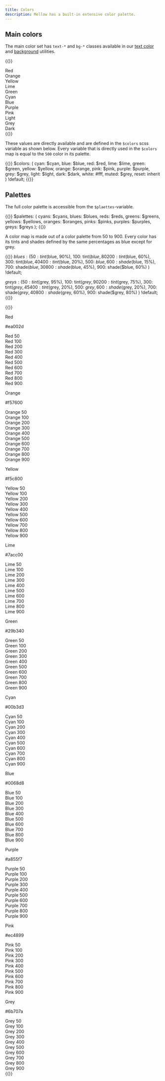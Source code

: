 ```yaml
---
title: Colors
description: Mellow has a built-in extensive color palette.
---
```


## Main colors
The main color set has `text-*` and `bg-*` classes available in our [text color](/utilities/color) and [background](/utilities/background) utilities.

{{<example show_code="false">}}
<div class="grid grid-2 grid-sm-3">
  <div class="bg-red-500 p-3">Red</div>
  <div class="bg-orange-500 p-3">Orange</div>
  <div class="bg-yellow-500 p-3">Yellow</div>
  <div class="bg-lime-500 p-3">Lime</div>
  <div class="bg-green-500 p-3">Green</div>
  <div class="bg-cyan-500 p-3">Cyan</div>
  <div class="bg-blue-500 p-3">Blue</div>
  <div class="bg-purple-500 p-3">Purple</div>
  <div class="bg-pink-500 p-3">Pink</div>
  <div class="bg-light p-3">Light</div>
  <div class="bg-grey-500 p-3">Grey</div>
  <div class="bg-dark text-white p-3">Dark</div>
</div>
{{</example>}}

These values are directly available and are defined in the `$colors` scss variable as shown below. Every variable that is directly used in the `$colors` map is equal to the `500` color in its palette.

{{<example show_preview="false" lang="scss">}}
$colors: (
  cyan: $cyan,
  blue: $blue,
  red: $red,
  lime: $lime,
  green: $green,
  yellow: $yellow,
  orange: $orange,
  pink: $pink,
  purple: $purple,
  grey: $grey,
  light: $light,
  dark: $dark,
  white: #fff,
  muted: $grey,
  reset: inherit
) !default;
{{</example>}}

## Palettes
The full color palette is accessible from the `$plaettes`-variable.

{{<example show_preview="false" lang="scss">}}
$palettes: (
  cyans: $cyans,
  blues: $blues,
  reds: $reds,
  greens: $greens,
  yellows: $yellows,
  oranges: $oranges,
  pinks: $pinks,
  purples: $purples,
  greys: $greys
);
{{</example>}}

A color map is made out of a color palette from 50 to 900. Every color has its tints and shades defined by the same percentages as blue except for grey.

{{<example show_preview="false" lang="scss">}}
$blues: (
  50: tint($blue, 90%),
  100: tint($blue, 80%),
  200: tint($blue, 60%),
  300: tint($blue, 40%),
  400: tint($blue, 20%),
  500: $blue,
  600: shade($blue, 15%),
  700: shade($blue, 30%),
  800: shade($blue, 45%),
  900: shade($blue, 60%)
) !default;

$greys: (
  50: tint($grey, 95%),
  100: tint($grey, 90%),
  200: tint($grey, 75%),
  300: tint($grey, 45%),
  400: tint($grey, 20%),
  500: $grey,
  600: shade($grey, 20%),
  700: shade($grey, 40%),
  800: shade($grey, 60%),
  900: shade($grey, 80%)
) !default;
{{</example>}}

{{<example show_code="false">}}
<div class="grid grid-2 grid-sm-3 grid-xl-4 grid-xxl-5">
  <div>
    <div class="bg-red-500 p-3 mb-3">
      <p class="m-0 h6">Red</p>
      <p class="m-0">#ea002d</p>
    </div>
    <div class="bg-red-50 py-2 px-3">Red 50</div>
    <div class="bg-red-100 py-2 px-3">Red 100</div>
    <div class="bg-red-200 py-2 px-3">Red 200</div>
    <div class="bg-red-300 py-2 px-3">Red 300</div>
    <div class="bg-red-400 py-2 px-3">Red 400</div>
    <div class="bg-red-500 py-2 px-3">Red 500</div>
    <div class="bg-red-600 py-2 px-3">Red 600</div>
    <div class="bg-red-700 py-2 px-3">Red 700</div>
    <div class="bg-red-800 py-2 px-3">Red 800</div>
    <div class="bg-red-900 py-2 px-3">Red 900</div>
  </div>
  <div>
    <div class="bg-orange-500 p-3 mb-3">
      <p class="m-0 h6">Orange</p>
      <p class="m-0">#f57600</p>
    </div>
    <div class="bg-orange-50 py-2 px-3">Orange 50</div>
    <div class="bg-orange-100 py-2 px-3">Orange 100</div>
    <div class="bg-orange-200 py-2 px-3">Orange 200</div>
    <div class="bg-orange-300 py-2 px-3">Orange 300</div>
    <div class="bg-orange-400 py-2 px-3">Orange 400</div>
    <div class="bg-orange-500 py-2 px-3">Orange 500</div>
    <div class="bg-orange-600 py-2 px-3">Orange 600</div>
    <div class="bg-orange-700 py-2 px-3">Orange 700</div>
    <div class="bg-orange-800 py-2 px-3">Orange 800</div>
    <div class="bg-orange-900 py-2 px-3">Orange 900</div>
  </div>
  <div>
    <div class="bg-yellow-500 p-3 mb-3">
      <p class="m-0 h6">Yellow</p>
      <p class="m-0">#f5c800</p>
    </div>
    <div class="bg-yellow-50 py-2 px-3">Yellow 50</div>
    <div class="bg-yellow-100 py-2 px-3">Yellow 100</div>
    <div class="bg-yellow-200 py-2 px-3">Yellow 200</div>
    <div class="bg-yellow-300 py-2 px-3">Yellow 300</div>
    <div class="bg-yellow-400 py-2 px-3">Yellow 400</div>
    <div class="bg-yellow-500 py-2 px-3">Yellow 500</div>
    <div class="bg-yellow-600 py-2 px-3">Yellow 600</div>
    <div class="bg-yellow-700 py-2 px-3">Yellow 700</div>
    <div class="bg-yellow-800 py-2 px-3">Yellow 800</div>
    <div class="bg-yellow-900 py-2 px-3">Yellow 900</div>
  </div>
  <div>
    <div class="bg-lime-500 p-3 mb-3">
      <p class="m-0 h6">Lime</p>
      <p class="m-0">#7acc00</p>
    </div>
    <div class="bg-lime-50 py-2 px-3">Lime 50</div>
    <div class="bg-lime-100 py-2 px-3">Lime 100</div>
    <div class="bg-lime-200 py-2 px-3">Lime 200</div>
    <div class="bg-lime-300 py-2 px-3">Lime 300</div>
    <div class="bg-lime-400 py-2 px-3">Lime 400</div>
    <div class="bg-lime-500 py-2 px-3">Lime 500</div>
    <div class="bg-lime-600 py-2 px-3">Lime 600</div>
    <div class="bg-lime-700 py-2 px-3">Lime 700</div>
    <div class="bg-lime-800 py-2 px-3">Lime 800</div>
    <div class="bg-lime-900 py-2 px-3">Lime 900</div>
  </div>
  <div>
    <div class="bg-green-500 p-3 mb-3">
      <p class="m-0 h6">Green</p>
      <p class="m-0">#29b340</p>
    </div>
    <div class="bg-green-50 py-2 px-3">Green 50</div>
    <div class="bg-green-100 py-2 px-3">Green 100</div>
    <div class="bg-green-200 py-2 px-3">Green 200</div>
    <div class="bg-green-300 py-2 px-3">Green 300</div>
    <div class="bg-green-400 py-2 px-3">Green 400</div>
    <div class="bg-green-500 py-2 px-3">Green 500</div>
    <div class="bg-green-600 py-2 px-3">Green 600</div>
    <div class="bg-green-700 py-2 px-3">Green 700</div>
    <div class="bg-green-800 py-2 px-3">Green 800</div>
    <div class="bg-green-900 py-2 px-3">Green 900</div>
  </div>
  <div>
    <div class="bg-cyan-500 p-3 mb-3">
      <p class="m-0 h6">Cyan</p>
      <p class="m-0">#00b3d3</p>
    </div>
    <div class="bg-cyan-50 py-2 px-3">Cyan 50</div>
    <div class="bg-cyan-100 py-2 px-3">Cyan 100</div>
    <div class="bg-cyan-200 py-2 px-3">Cyan 200</div>
    <div class="bg-cyan-300 py-2 px-3">Cyan 300</div>
    <div class="bg-cyan-400 py-2 px-3">Cyan 400</div>
    <div class="bg-cyan-500 py-2 px-3">Cyan 500</div>
    <div class="bg-cyan-600 py-2 px-3">Cyan 600</div>
    <div class="bg-cyan-700 py-2 px-3">Cyan 700</div>
    <div class="bg-cyan-800 py-2 px-3">Cyan 800</div>
    <div class="bg-cyan-900 py-2 px-3">Cyan 900</div>
  </div>
  <div>
    <div class="bg-blue-500 p-3 mb-3">
      <p class="m-0 h6">Blue</p>
      <p class="m-0">#0068d8</p>
    </div>
    <div class="bg-blue-50 py-2 px-3">Blue 50</div>
    <div class="bg-blue-100 py-2 px-3">Blue 100</div>
    <div class="bg-blue-200 py-2 px-3">Blue 200</div>
    <div class="bg-blue-300 py-2 px-3">Blue 300</div>
    <div class="bg-blue-400 py-2 px-3">Blue 400</div>
    <div class="bg-blue-500 py-2 px-3">Blue 500</div>
    <div class="bg-blue-600 py-2 px-3">Blue 600</div>
    <div class="bg-blue-700 py-2 px-3">Blue 700</div>
    <div class="bg-blue-800 py-2 px-3">Blue 800</div>
    <div class="bg-blue-900 py-2 px-3">Blue 900</div>
  </div>
  <div>
    <div class="bg-purple-500 p-3 mb-3">
      <p class="m-0 h6">Purple</p>
      <p class="m-0">#a855f7</p>
    </div>
    <div class="bg-purple-50 py-2 px-3">Purple 50</div>
    <div class="bg-purple-100 py-2 px-3">Purple 100</div>
    <div class="bg-purple-200 py-2 px-3">Purple 200</div>
    <div class="bg-purple-300 py-2 px-3">Purple 300</div>
    <div class="bg-purple-400 py-2 px-3">Purple 400</div>
    <div class="bg-purple-500 py-2 px-3">Purple 500</div>
    <div class="bg-purple-600 py-2 px-3">Purple 600</div>
    <div class="bg-purple-700 py-2 px-3">Purple 700</div>
    <div class="bg-purple-800 py-2 px-3">Purple 800</div>
    <div class="bg-purple-900 py-2 px-3">Purple 900</div>
  </div>
  <div>
    <div class="bg-pink-500 p-3 mb-3">
      <p class="m-0 h6">Pink</p>
      <p class="m-0">#ec4899</p>
    </div>
    <div class="bg-pink-50 py-2 px-3">Pink 50</div>
    <div class="bg-pink-100 py-2 px-3">Pink 100</div>
    <div class="bg-pink-200 py-2 px-3">Pink 200</div>
    <div class="bg-pink-300 py-2 px-3">Pink 300</div>
    <div class="bg-pink-400 py-2 px-3">Pink 400</div>
    <div class="bg-pink-500 py-2 px-3">Pink 500</div>
    <div class="bg-pink-600 py-2 px-3">Pink 600</div>
    <div class="bg-pink-700 py-2 px-3">Pink 700</div>
    <div class="bg-pink-800 py-2 px-3">Pink 800</div>
    <div class="bg-pink-900 py-2 px-3">Pink 900</div>
  </div>
  <div>
    <div class="bg-grey-500 p-3 mb-3">
      <p class="m-0 h6">Grey</p>
      <p class="m-0">#6b707a</p>
    </div>
    <div class="bg-grey-50 py-2 px-3">Grey 50</div>
    <div class="bg-grey-100 py-2 px-3">Grey 100</div>
    <div class="bg-grey-200 py-2 px-3">Grey 200</div>
    <div class="bg-grey-300 py-2 px-3">Grey 300</div>
    <div class="bg-grey-400 py-2 px-3">Grey 400</div>
    <div class="bg-grey-500 py-2 px-3">Grey 500</div>
    <div class="bg-grey-600 py-2 px-3">Grey 600</div>
    <div class="bg-grey-700 py-2 px-3">Grey 700</div>
    <div class="bg-grey-800 py-2 px-3">Grey 800</div>
    <div class="bg-grey-900 py-2 px-3">Grey 900</div>
  </div>
</div>
{{</example>}}
